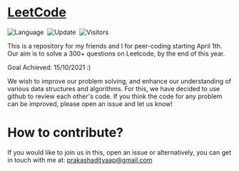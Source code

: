 # [LeetCode](https://leetcode.com/problemset/all/)
![Language](https://img.shields.io/badge/language-Java%20%2F%20C++-orange.svg)&nbsp;
![Update](https://img.shields.io/badge/update-daily-green.svg)&nbsp;
![Visitors](https://visitor-badge.laobi.icu/badge?page_id=adityaprakash26.leetcode.solutions)

This is a repository for my friends and I for peer-coding starting April 1th. Our aim is to solve a 300+ questions on Leetcode, by the end of this year.

Goal Achieved: 15/10/2021 :)

We wish to improve our problem solving, and enhance our understanding of various data structures and algorithms. For this, we have decided to use github to review each other's code. If you think the code for any problem can be improved, please open an issue and let us know!

# How to contribute?

If you would like to join us in this, open an issue or alternatively, you can get in touch with me at: prakashadityaap@gmail.com
